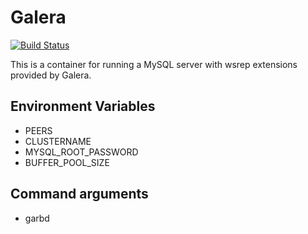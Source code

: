 Galera
======

[![Build Status](https://travis-ci.org/brimstone/docker-galera.svg?branch=master)](https://travis-ci.org/brimstone/docker-galera)

This is a container for running a MySQL server with wsrep extensions provided by Galera.

Environment Variables
---------------------
- PEERS
- CLUSTERNAME
- MYSQL_ROOT_PASSWORD
- BUFFER_POOL_SIZE

Command arguments
-----------------
- garbd
